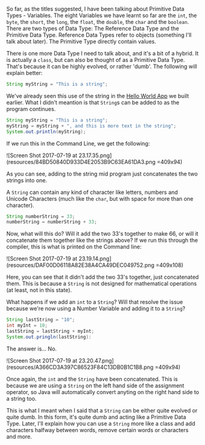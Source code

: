 So far, as the titles suggested, I have been talking about Primitive Data Types - Variables. The eight Variables we have learnt so far are the `int`, the `byte`, the `short`, the `long`, the `float`, the `double`, the `char` and the `boolean`. There are two types of Data Type: The Reference Data Type and the Primitive Data Type. Reference Data Types refer to objects (something I'll talk about later). The Primitive Type directly contain values.

There is one more Data Type I need to talk about, and it's a bit of a hybrid. It is actually a `class`, but can also be thought of as a Primitive Data Type. That's because it can be highly evolved, or rather 'dumb'. The following will explain better:

```java
String myString = "This is a string";
```

We've already seen this use of the string in the [Hello World App](quiver:///notes/E70F4789-E4C6-485B-9DFE-1EB1D9EA2B5C) we built earlier. What I didn't meantion is that `String`s can be added to as the program continues.

```java
String myString = "This is a string";
myString = myString + ", and this is more text in the string";
System.out.println(myString);
```

If we run this in the Command Line, we get the following:

![Screen Shot 2017-07-19 at 23.17.35.png](resources/84BD50840D933D4E2053B9C63EA61DA3.png =409x94)

As you can see, adding to the string mid program just concatenates the two strings into one.

A `String` can contain any kind of character like letters, numbers and Unicode Characters (much like the `char`, but with  space for more than one character).

```java
String numberString = 33;
numberString = numberString + 33;
```

Now, what will this do? Will it add the two 33's together to make 66, or will it concatenate them together like the strings above? If we run this through the compiler, this is what is printed on the Command line:

![Screen Shot 2017-07-19 at 23.19.14.png](resources/DAF00D06118A82E38A4CA49DEC049752.png =409x108)

Here, you can see that it didn't add the two 33's together, just concatenated them. This is because a `String` is not designed for mathematical operations (at least, not in this state).

What happens if we add an `int` to a `String`? Will that resolve the issue because we're now using a Number Variable and adding it to a `String`?

```java
String lastString = "10";
int myInt = 10;
lastString = lastString + myInt;
System.out.pringln(lastString):
```

The answer is... No.

![Screen Shot 2017-07-19 at 23.20.47.png](resources/A366CD3A397C86523F84C13DB0B1C1B8.png =409x94)

Once again, the `int` and the `String` have been concatenated. This is because we are using a `String` on the left hand side of the assignment operator, so Java will automatically convert anyting on the right hand side to a string too.

This is what I meant when I said that a `String` can be either quite evolved or quite dumb. In this form, it's quite dumb and acting like a Primitive Data Type. Later, I'll explain how you can use a `String` more like a class and add characters halfway between words, remove certain words or characters and more.